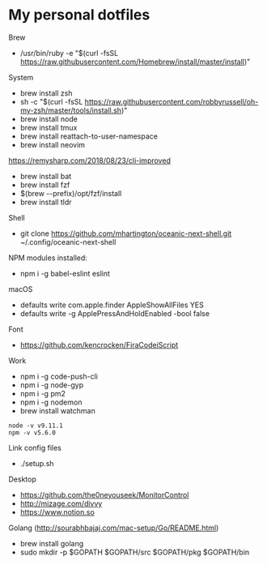 # My personal dotfiles

Brew
- /usr/bin/ruby -e "$(curl -fsSL https://raw.githubusercontent.com/Homebrew/install/master/install)"

System
- brew install zsh
- sh -c "$(curl -fsSL https://raw.githubusercontent.com/robbyrussell/oh-my-zsh/master/tools/install.sh)"
- brew install node
- brew install tmux
- brew install reattach-to-user-namespace
- brew install neovim

https://remysharp.com/2018/08/23/cli-improved
- brew install bat
- brew install fzf
- $(brew --prefix)/opt/fzf/install
- brew install tldr

Shell
- git clone https://github.com/mhartington/oceanic-next-shell.git ~/.config/oceanic-next-shell

NPM modules installed:
- npm i -g babel-eslint eslint

macOS
- defaults write com.apple.finder AppleShowAllFiles YES
- defaults write -g ApplePressAndHoldEnabled -bool false

Font
- https://github.com/kencrocken/FiraCodeiScript

Work
- npm i -g code-push-cli
- npm i -g node-gyp
- npm i -g pm2
- npm i -g nodemon
- brew install watchman
```
node -v v9.11.1
npm -v v5.6.0
```

Link config files
- ./setup.sh

Desktop
- https://github.com/the0neyouseek/MonitorControl
- http://mizage.com/divvy
- https://www.notion.so

Golang (http://sourabhbajaj.com/mac-setup/Go/README.html)
- brew install golang
- sudo mkdir -p $GOPATH $GOPATH/src $GOPATH/pkg $GOPATH/bin
